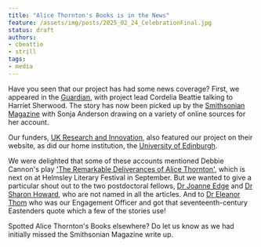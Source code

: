 ```yaml
---
title: "Alice Thornton's Books is in the News"
feature: /assets/img/posts/2025_02_24_CelebrationFinal.jpg
status: draft
authors:
- cbeattie
- strill
tags:
- media
---
```


Have you seen that our project has had some news coverage? First, we appeared in the [Guardian](https://www.theguardian.com/culture/2025/aug/04/womans-memoirs-fascinating-insight-life-17th-century-northern-england), with project lead Cordelia Beattie talking to Harriet Sherwood. The story has now been picked up by the [Smithsonian Magazine](https://www.smithsonianmag.com/smart-news/read-the-dramatic-17th-century-memoirs-of-alice-thornton-who-wrote-four-versions-of-her-life-story-180987167/) with Sonja Anderson drawing on a variety of online sources for her account.

Our funders, [UK Research and Innovation](https://www.ukri.org/news/ahrc-project-sheds-light-on-the-life-of-17th-century-memoirist/), also featured our project on their website, as did our home institution, the [University of Edinburgh](https://www.ed.ac.uk/news/memoirs-share-vivid-life-of-17th-century-woman).

We were delighted that some of these accounts mentioned Debbie Cannon's play ['The Remarkable Deliverances of Alice Thornton'](https://debbiecannon.org/the-remarkable-deliverances-of-alice-thornton/), which is next on at Helmsley Literary Festival in September. But we wanted to give a particular shout out to the two postdoctoral fellows, [Dr Joanne Edge](https://thornton.kdl.kcl.ac.uk/people/jedge/) and [Dr Sharon Howard](https://thornton.kdl.kcl.ac.uk/people/showard/), who are not named in all the articles. And to [Dr Eleanor Thom](https://eleanorthom.com) who was our Engagement Officer and got that seventeenth-century Eastenders quote which a few of the stories use! 

Spotted Alice Thornton's Books elsewhere? Do let us know as we had initially missed the Smithsonian Magazine write up.

